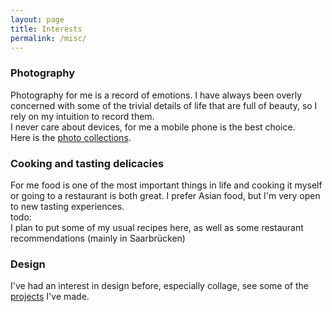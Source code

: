 ```yaml
---
layout: page
title: Interests
permalink: /misc/
---
```


### Photography
Photography for me is a record of emotions. I have always been overly concerned with some of the trivial details of life that are full of beauty, so I rely on my intuition to record them.  
I never care about devices, for me a mobile phone is the best choice.  
Here is the [photo collections](photos.html).

### Cooking and tasting delicacies
For me food is one of the most important things in life and cooking it myself or going to a restaurant is both great. I prefer Asian food, but I'm very open to new tasting experiences.  
todo:  
I plan to put some of my usual recipes here, as well as some restaurant recommendations (mainly in Saarbrücken)


### Design
I've had an interest in design before, especially collage, see some of the [projects](https://wuzheyuanper.wixsite.com/home) I've made.
